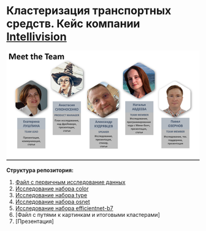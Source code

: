 # Кластеризация транспортных средств. Кейс компании [Intellivision](https://www.intelli-vision.com/)

<p align="center">
  <img src="https://github.com/NastyaSNK/MISIS_DS_Masters_degree_2020/blob/master/internal_competitions/02_semesters/hakaton_1903/team_image.png" />
</p>

**Структура репозитория:**

1. [Файл с первичным исследование данных](https://github.com/NastyaSNK/MISIS_DS_Masters_degree_2020/blob/master/internal_competitions/02_semesters/hakaton_1903/main.ipynb)
2. [Исследование набора color](https://github.com/NastyaSNK/MISIS_DS_Masters_degree_2020/blob/master/internal_competitions/02_semesters/hakaton_1903/color.ipynb)
3. [Исследование набора type](https://github.com/NastyaSNK/MISIS_DS_Masters_degree_2020/blob/master/internal_competitions/02_semesters/hakaton_1903/type.ipynb)
4. [Исследование набора osnet](https://github.com/NastyaSNK/MISIS_DS_Masters_degree_2020/blob/master/internal_competitions/02_semesters/hakaton_1903/osnet.ipynb)
5. [Исследование набора efficientnet-b7](https://github.com/NastyaSNK/MISIS_DS_Masters_degree_2020/blob/master/internal_competitions/02_semesters/hakaton_1903/efficientnet_ipynb)
6. [Файл с путями к картинкам и итоговыми кластерами]
7. [Презентация]
